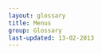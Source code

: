 ```yaml
---
layout: glossary
title: Menus
group: Glossary
last-updated: 13-02-2013
---
```



<!-- This Page exists for the creation of the sub-menu only and is not displayed on the site -->